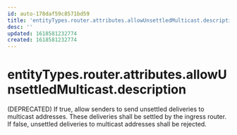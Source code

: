 ```yaml
---
id: auto-178daf59c8571bd59
title: 'entityTypes.router.attributes.allowUnsettledMulticast.description'
desc: ''
updated: 1618581232774
created: 1618581232774
---
```

# entityTypes.router.attributes.allowUnsettledMulticast.description

(DEPRECATED) If true, allow senders to send unsettled deliveries to multicast addresses.  These deliveries shall be settled by the ingress router.  If false, unsettled deliveries to multicast addresses shall be rejected.